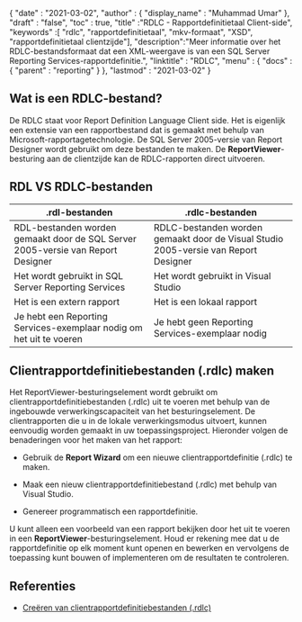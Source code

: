 {
  "date" : "2021-03-02",
  "author" : {
    "display_name" : "Muhammad Umar"
},
  "draft" : "false",
  "toc" : true,
  "title" :"RDLC - Rapportdefinitietaal Client-side",
  "keywords" :[ "rdlc", "rapportdefinitietaal", "mkv-formaat", "XSD", "rapportdefinitietaal clientzijde"],
  "description":"Meer informatie over het RDLC-bestandsformaat dat een XML-weergave is van een SQL Server Reporting Services-rapportdefinitie.",
  "linktitle" : "RDLC",
  "menu" : {
    "docs" : {
      "parent" : "reporting"
}
},
  "lastmod" : "2021-03-02"
}

## Wat is een RDLC-bestand? ##

De RDLC staat voor Report Definition Language Client side. Het is eigenlijk een extensie van een rapportbestand dat is gemaakt met behulp van Microsoft-rapportagetechnologie. De SQL Server 2005-versie van Report Designer wordt gebruikt om deze bestanden te maken. De **ReportViewer**-besturing aan de clientzijde kan de RDLC-rapporten direct uitvoeren.

## RDL VS RDLC-bestanden
|.rdl-bestanden |.rdlc-bestanden|
---|---|
|RDL-bestanden worden gemaakt door de SQL Server 2005-versie van Report Designer|RDLC-bestanden worden gemaakt door de Visual Studio 2005-versie van Report Designer|
|Het wordt gebruikt in SQL Server Reporting Services|Het wordt gebruikt in Visual Studio|
|Het is een extern rapport|Het is een lokaal rapport|
|Je hebt een Reporting Services-exemplaar nodig om het uit te voeren|Je hebt geen Reporting Services-exemplaar nodig|

## Clientrapportdefinitiebestanden (.rdlc) maken
Het ReportViewer-besturingselement wordt gebruikt om clientrapportdefinitiebestanden (.rdlc) uit te voeren met behulp van de ingebouwde verwerkingscapaciteit van het besturingselement. De clientrapporten die u in de lokale verwerkingsmodus uitvoert, kunnen eenvoudig worden gemaakt in uw toepassingsproject. Hieronder volgen de benaderingen voor het maken van het rapport:

- Gebruik de **Report Wizard** om een nieuwe clientrapportdefinitie (.rdlc) te maken.

- Maak een nieuw clientrapportdefinitiebestand (.rdlc) met behulp van Visual Studio.

- Genereer programmatisch een rapportdefinitie.


U kunt alleen een voorbeeld van een rapport bekijken door het uit te voeren in een **ReportViewer**-besturingselement. Houd er rekening mee dat u de rapportdefinitie op elk moment kunt openen en bewerken en vervolgens de toepassing kunt bouwen of implementeren om de resultaten te controleren.

## Referenties ##

- [Creëren van clientrapportdefinitiebestanden (.rdlc)](https://learn.microsoft.com/en-us/previous-versions/visualstudio/visual-studio-2010/ms252067(v=vs.100))

